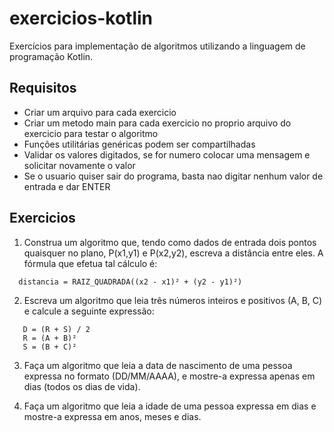 # exercicios-kotlin
Exercícios para implementação de algoritmos utilizando a linguagem de programação Kotlin.

## Requisitos

* Criar um arquivo para cada exercicio
* Criar um metodo main para cada exercicio no proprio arquivo do exercicio para testar o algoritmo
* Funções utilitárias genéricas podem ser compartilhadas
* Validar os valores digitados, se for numero colocar uma mensagem e solicitar novamente o valor
* Se o usuario quiser sair do programa, basta nao digitar nenhum valor de entrada e dar ENTER

## Exercicios

1. Construa um algoritmo que, tendo como dados de entrada dois pontos quaisquer no plano, P(x1,y1) e P(x2,y2), escreva a distância entre eles. 
A fórmula que efetua tal cálculo é: 

```
  distancia = RAIZ_QUADRADA((x2 - x1)² + (y2 - y1)²)
```
  
2. Escreva um algoritmo que leia três números inteiros e positivos (A, B, C) e calcule a seguinte expressão:

```
   D = (R + S) / 2 
   R = (A + B)²
   S = (B + C)²
```

3. Faça um algoritmo que leia a data de nascimento de uma pessoa expressa no formato (DD/MM/AAAA), e mostre-a expressa apenas em dias (todos os dias de vida). 

4. Faça um algoritmo que leia a idade de uma pessoa expressa em dias e mostre-a expressa em anos, meses e dias. 
